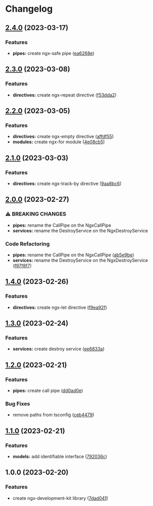# Changelog

## [2.4.0](https://github.com/lodygin/ngx-development-kit/compare/v2.3.0...v2.4.0) (2023-03-17)


### Features

* **pipes:** create ngx-safe pipe ([ea6268e](https://github.com/lodygin/ngx-development-kit/commit/ea6268e0dd7ac15224acf6803839a8125b95a8a8))

## [2.3.0](https://github.com/lodygin/ngx-development-kit/compare/v2.2.0...v2.3.0) (2023-03-08)


### Features

* **directives:** create ngx-repeat directive ([f53dda2](https://github.com/lodygin/ngx-development-kit/commit/f53dda22cd064a0d5b93afff0f10963caea54e99))

## [2.2.0](https://github.com/lodygin/ngx-development-kit/compare/v2.1.0...v2.2.0) (2023-03-05)


### Features

* **directives:** create ngx-empty directive ([affdf55](https://github.com/lodygin/ngx-development-kit/commit/affdf555e681d0b86101a052f2a9a27b8073f8e5))
* **modules:** create ngx-for module ([4e08cb5](https://github.com/lodygin/ngx-development-kit/commit/4e08cb59a78c97f0d0af26b7f1d0fa2851aebd10))

## [2.1.0](https://github.com/lodygin/ngx-development-kit/compare/v2.0.0...v2.1.0) (2023-03-03)


### Features

* **directives:** create ngx-track-by directive ([9aa8bc6](https://github.com/lodygin/ngx-development-kit/commit/9aa8bc6eb2f304176d8b8162e8aab2eee658a78a))

## [2.0.0](https://github.com/lodygin/ngx-development-kit/compare/v1.4.0...v2.0.0) (2023-02-27)


### ⚠ BREAKING CHANGES

* **pipes:** rename the CallPipe on the NgxCallPipe
* **services:** rename the DestroyService on the NgxDestroyService

### Code Refactoring

* **pipes:** rename the CallPipe on the NgxCallPipe ([ab5e9be](https://github.com/lodygin/ngx-development-kit/commit/ab5e9beed00a11f0193ad94e8fba741fb1fc6ed2))
* **services:** rename the DestroyService on the NgxDestroyService ([f97f8f7](https://github.com/lodygin/ngx-development-kit/commit/f97f8f7b233217771fb679a8e8c52b1e0ad77b68))

## [1.4.0](https://github.com/lodygin/ngx-development-kit/compare/v1.3.0...v1.4.0) (2023-02-26)


### Features

* **directives:** create ngx-let directive ([f9ea92f](https://github.com/lodygin/ngx-development-kit/commit/f9ea92f7fdfd86ca83b23ade3fe89bdfae737edd))

## [1.3.0](https://github.com/lodygin/ngx-development-kit/compare/v1.2.0...v1.3.0) (2023-02-24)


### Features

* **services:** create destroy service ([ee6833a](https://github.com/lodygin/ngx-development-kit/commit/ee6833a9f264f6e070e5ea95554ff62e716c992b))

## [1.2.0](https://github.com/lodygin/ngx-development-kit/compare/v1.1.0...v1.2.0) (2023-02-21)


### Features

* **pipes:** create call pipe ([dd0ad0e](https://github.com/lodygin/ngx-development-kit/commit/dd0ad0ea694e04fdbc9a96326b63a4b158f4ed5b))


### Bug Fixes

* remove paths from tsconfig ([ceb4479](https://github.com/lodygin/ngx-development-kit/commit/ceb4479d96cbc47fc11eeaf168a6c52ac1c9571b))

## [1.1.0](https://github.com/lodygin/ngx-development-kit/compare/v1.0.0...v1.1.0) (2023-02-21)


### Features

* **models:** add identifiable interface ([792036c](https://github.com/lodygin/ngx-development-kit/commit/792036c18e227de4132c64ce38d39be2acfddd33))

## 1.0.0 (2023-02-20)


### Features

* create ngx-development-kit library ([7dad041](https://github.com/lodygin/ngx-development-kit/commit/7dad0414052391c93e737e8174610275bd7159c2))
